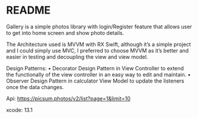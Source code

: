 # README
Gallery is a simple photos library with login/Register feature that allows user to get into home screen and show photo details. 

The Architecture used is MVVM with RX Swift, although it’s a simple project and I could simply use MVC, I preferred to choose MVVM as it’s better and easier in testing and decoupling the view and view model. 

Design Patterns:
•	Decorator Design Pattern in View Controller to extend the functionally of the view controller in an easy way to edit and maintain.
•	Observer Design Pattern in calculator View Model to update the listeners once the data changes.

Api: https://picsum.photos/v2/list?page=1&limit=10
 
xcode: 13.1
